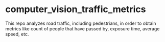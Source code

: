 # computer_vision_traffic_metrics
This repo analyzes road traffic, including pedestrians, in order to obtain metrics like count of people that have passed by, exposure time, average speed, etc.
